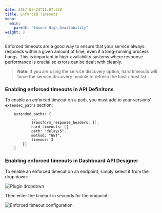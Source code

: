 ```yaml
---
date: 2017-03-24T11:07:33Z
title: Enforced Timeouts
menu:
  main:
    parent: "Ensure High Availability"
weight: 0 
---
```


Enforced timeouts are a good way to ensure that your service always responds within a given amount of time, even if a long-running process hangs. This is important in high-availability systems where response performance is crucial so errors can be dealt with cleanly.

> **Note**: If you are using the service discovery option, hard timeouts will force the service discovery module to refresh the host / host list.

### Enabling enforced timeouts in API Definitons

To enable an enforced timeout on a path, you must add to your versions' `extended_paths` section:

```
    extended_paths: {
            ...
            transform_response_headers: [],
            hard_timeouts: [{
            path: "delay/5",
            method: "GET",
            timeout: 3
        }]
    }
```

### Enabling enforced timeouts in Dashboard API Designer

To enable an enforced timeout on an endpoint, simply select it from the drop down:

![Plugin dropdown][1]

Then enter the timeout in seconds for the endpoint:

![Enforced timeout configuration][2]

[1]: /docs/img/dashboard/system-management/enforcedTimeoutDesigner.png
[2]: /docs/img/dashboard/system-management/enforcedTimeoutConfig.png
